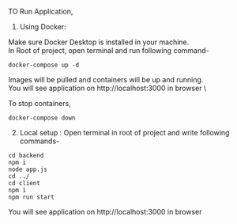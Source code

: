 TO Run Application,

1. Using Docker:

Make sure Docker Desktop is installed in your machine. \
In Root of project, open terminal and run following command- 

```
docker-compose up -d 
```

Images will be pulled and containers will be up and running. \
You will see application on http://localhost:3000 in browser \


To stop containers, 
```
docker-compose down
```

2. Local setup :
Open terminal in root of project and write following commands-
```
cd backend 
npm i
node app.js
cd ../ 
cd client 
npm i 
npm run start 
```


You will see application on http://localhost:3000 in browser
